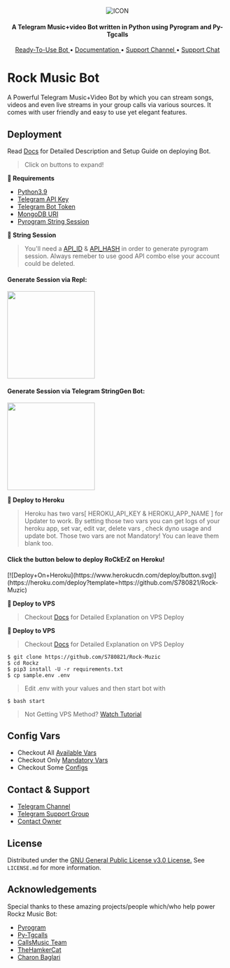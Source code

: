 <p align="center"><img src="https://telegra.ph/file/40748b9107dac650b57f8.jpg" alt="ICON" </p>

<h4 align="center">
    A Telegram Music+video Bot written in Python using Pyrogram and Py-Tgcalls 
</h4>
<p align="center">
    <a href="https://t.me/YukkiRobot"> Ready-To-Use Bot </a> •
    <a href="https://S780821.gitbook.io/Rock-Muzic/about/getting-started"> Documentation </a> •
    <a href="https://t.me/Rockerz_Updates"> Support Channel </a> •
    <a href="https://t.me/Rockerz_Support"> Support Chat </a> 
</p>
    
# Rock Music Bot
A Powerful Telegram Music+Video Bot by which you can stream songs, videos and even live streams in your group calls via various sources. It comes with  user friendly and easy to use yet elegant features.

## Deployment
Read [Docs](https://S780821.gitbook.io/Rock-Muzic/deployment/requirements) for Detailed Description and Setup Guide on deploying Bot.

> Click on buttons to expand!

<b>🔗 Requirements</b>
<br>
    
- [Python3.9](https://www.python.org/downloads/release/python-390/)
- [Telegram API Key](https://docs.pyrogram.org/intro/setup#api-keys)
- [Telegram Bot Token](https://t.me/botfather)
- [MongoDB URI](https://telegra.ph/How-To-get-Mongodb-URI-04-06)
- [Pyrogram String Session](https://S780821.gitbook.io/Rock-Muzic/deployment/string-session)
    



<b>🔗 String Session</b>
<br>
    
> You'll need a [API_ID](https://S780821.gitbook.io/Rock-Muzic/vars/mandatory-vars#1.-api_id) & [API_HASH](https://S780821.gitbook.io/Rock-Muzic/vars/mandatory-vars#2.-api_hash) in order to generate pyrogram session. 
> Always remeber to use good API combo else your account could be deleted.

<h4> Generate Session via Repl: </h4>    
<p><a href="https://replit.com/@S780821/Yukki-Music-String-Gen"><img src="https://img.shields.io/badge/Generate%20On%20Repl-blueviolet?style=for-the-badge&logo=appveyor" width="200""/></a></p>

<h4> Generate Session via Telegram StringGen Bot: </h4>    
<p><a href="https://t.me/Rock_Session_bot"><img src="https://img.shields.io/badge/TG%20String%20Gen%20Bot-blueviolet?style=for-the-badge&logo=appveyor" width="200""/></a></p>
    



<b>🔗 Deploy to Heroku</b>
<br>

> Heroku has two vars[ HEROKU_API_KEY & HEROKU_APP_NAME ] for Updater to work. 
> By setting those two vars you can get logs of your heroku app, set var, edit var, delete vars , check dyno usage and update bot. 
> Those two vars are not Mandatory! You can leave them blank too. 
    
<h4>Click the button below to deploy RoCkErZ on Heroku!</h4>    
[![Deploy+On+Heroku](https://www.herokucdn.com/deploy/button.svg)](https://heroku.com/deploy?template=https://github.com/S780821/Rock-Muzic)








<b>🔗 Deploy to VPS</b>





> Checkout [Docs](https://S780821.gitbook.io/Rock-Muzic/deployment/local-hosting-or-vps) for Detailed Explanation on VPS Deploy





<b>🔗 Deploy to VPS</b>
<br>

> Checkout [Docs](https://S780821.gitbook.io/Rock-Muzic/deployment/local-hosting-or-vps) for Detailed Explanation on VPS Deploy


```console
$ git clone https://github.com/S780821/Rock-Muzic
$ cd Rockz
$ pip3 install -U -r requirements.txt
$ cp sample.env .env
```
> Edit .env with your values and then start bot with
```console
$ bash start
```

> Not Getting VPS Method? [Watch Tutorial](https://t.me/OfficialYukki/2275)


## Config Vars

- Checkout All [Available Vars](https://S780821.gitbook.io/Rock-Muzic/vars/available-vars)
- Checkout Only [Mandatory Vars](https://S780821.gitbook.io/Rock-Muzic/vars/mandatory-vars)
- Checkout Some [Configs](https://S780821.gitbook.io/Rock-Muzic/setup-config/config)

## Contact & Support

- [Telegram Channel](https://t.me/Rockerz_Updates)
- [Telegram Support Group](https://t.me/Rockerz_Support)
- [Contact Owner](https://t.me/xmartperson)


## License

Distributed under the [GNU General Public License v3.0 License.](https://github.com/S780821/Rock-Muzic/blob/main/LICENSE) See `LICENSE.md` for more information.

## Acknowledgements

Special thanks to these amazing projects/people which/who help power Rockz Music Bot:

- [Pyrogram](https://github.com/pyrogram/pyrogram)
- [Py-Tgcalls](https://github.com/pytgcalls/pytgcalls)
- [CallsMusic Team](https://github.com/Callsmusic)
- [TheHamkerCat](https://github.com/TheHamkerCat)
- [Charon Baglari](https://github.com/XCBv021)
